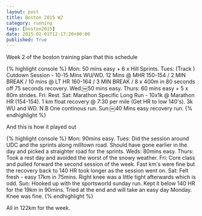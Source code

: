 ```yaml
---
layout: post
title: Boston 2015 W2
category: running
tags: [boston2015]
date: 2015-02-01T12:17:20+00:00
published: True
---
```


Week 2 of the boston training plan that this schedule

{% highlight console %}
Mon: 50 mins easy + 6 x Hill Sprints.
Tues: (Track ) Cutdown Session - 10-15 Mins WU/WD. 12 Mins @ MHR 150-154 / 2 MIN BREAK / 10 mins @ LT HR 160-164 / 3 MIN BREAK / 8 x 400m in 80 seconds off 75 seconds recovery.
Wed:￼50 mins easy.
Thurs: 60 mins easy + 5 x 80m strides.
Fri: Rest.
Sat: Marathon Specific Long Run - 10x1k @ Marathon HR (154-154). 1 km float recovery @ 7:30 per mile (Get HR to low 140's). 3k WU and WD. N.B One continous run.
Sun:￼40 Mins easy recovery run.
{% endhighlight %}

And this is how it played out

{% highlight console %}
Mon: 90mins easy.
Tues: Did the session around UDC and the sprints along milltown road. Should have gone earlier in the day and picked a straighter road for the sprints.
Weds: 80mins easy.
Thurs: Took a rest day and avoided the worst of the snowy weather.
Fri: Core class and pulled forward the second session of the week. Fast km's were fine but the recovery back to 140 HR took longer as the session went on.
Sat: Felt fresh - easy 17km in 75mins. Right knee was a little tight afterwards which is odd.
Sun: Hooked up with the sportsworld sunday run. Kept it below 140 HR for the 19km in 90mins. Tried at the end and will take an easy day Monday. Knee was fine.
{% endhighlight %}

All in 122km for the week.
